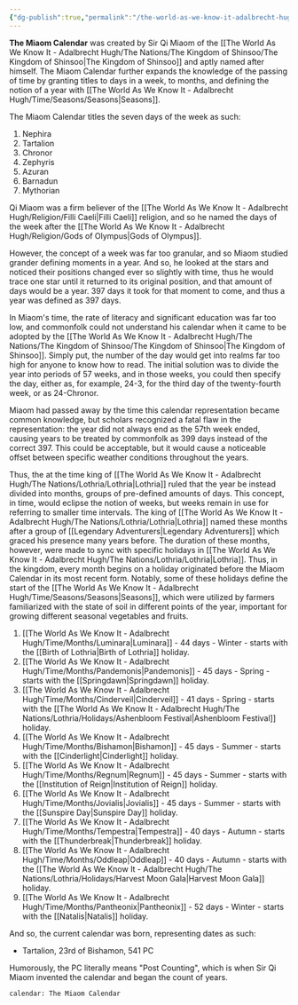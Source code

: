 ```yaml
---
{"dg-publish":true,"permalink":"/the-world-as-we-know-it-adalbrecht-hugh/time/the-miaom-calendar/"}
---
```


**The Miaom Calendar** was created by Sir Qi Miaom of the [[The World As We Know It - Adalbrecht Hugh/The Nations/The Kingdom of Shinsoo/The Kingdom of Shinsoo\|The Kingdom of Shinsoo]] and aptly named after himself. The Miaom Calendar further expands the knowledge of the passing of time by granting titles to days in a week, to months, and defining the notion of a year with [[The World As We Know It - Adalbrecht Hugh/Time/Seasons/Seasons\|Seasons]].

The Miaom Calendar titles the seven days of the week as such:
1. Nephira
2. Tartalion
3. Chronor
4. Zephyris
5. Azuran
6. Barnadun
7. Mythorian

Qi Miaom was a firm believer of the [[The World As We Know It - Adalbrecht Hugh/Religion/Filli Caeli\|Filli Caeli]] religion, and so he named the days of the week after the [[The World As We Know It - Adalbrecht Hugh/Religion/Gods of Olympus\|Gods of Olympus]].

However, the concept of a week was far too granular, and so Miaom studied grander defining moments in a year. And so, he looked at the stars and noticed their positions changed ever so slightly with time, thus he would trace one star until it returned to its original position, and that amount of days would be a year. 397 days it took for that moment to come, and thus a year was defined as 397 days.

In Miaom's time, the rate of literacy and significant education was far too low, and commonfolk could not understand his calendar when it came to be adopted by the [[The World As We Know It - Adalbrecht Hugh/The Nations/The Kingdom of Shinsoo/The Kingdom of Shinsoo\|The Kingdom of Shinsoo]]. Simply put, the number of the day would get into realms far too high for anyone to know how to read. The initial solution was to divide the year into periods of 57 weeks, and in those weeks, you could then specify the day, either as, for example, 24-3, for the third day of the twenty-fourth week, or as 24-Chronor.

Miaom had passed away by the time this calendar representation became common knowledge, but scholars recognized a fatal flaw in the representation: the year did not always end as the 57th week ended, causing years to be treated by commonfolk as 399 days instead of the correct 397. This could be acceptable, but it would cause a noticeable offset between specific weather conditions throughout the years.

Thus, the at the time king of [[The World As We Know It - Adalbrecht Hugh/The Nations/Lothria/Lothria\|Lothria]] ruled that the year be instead divided into months, groups of pre-defined amounts of days. This concept, in time, would eclipse the notion of weeks, but weeks remain in use for referring to smaller time intervals.
The king of [[The World As We Know It - Adalbrecht Hugh/The Nations/Lothria/Lothria\|Lothria]] named these months after a group of [[Legendary Adventurers\|Legendary Adventurers]] which graced his presence many years before. The duration of these months, however, were made to sync with specific holidays in [[The World As We Know It - Adalbrecht Hugh/The Nations/Lothria/Lothria\|Lothria]]. Thus, in the kingdom, every month begins on a holiday originated before the Miaom Calendar in its most recent form. Notably, some of these holidays define the start of the [[The World As We Know It - Adalbrecht Hugh/Time/Seasons/Seasons\|Seasons]], which were utilized by farmers familiarized with the state of soil in different points of the year, important for growing different seasonal vegetables and fruits.

1. [[The World As We Know It - Adalbrecht Hugh/Time/Months/Luminara\|Luminara]] - 44 days - Winter - starts with the [[Birth of Lothria\|Birth of Lothria]] holiday.
2. [[The World As We Know It - Adalbrecht Hugh/Time/Months/Pandemonis\|Pandemonis]] - 45 days - Spring - starts with the [[Springdawn\|Springdawn]] holiday.
3. [[The World As We Know It - Adalbrecht Hugh/Time/Months/Cinderveil\|Cinderveil]] - 41 days - Spring - starts with the [[The World As We Know It - Adalbrecht Hugh/The Nations/Lothria/Holidays/Ashenbloom Festival\|Ashenbloom Festival]] holiday.
4. [[The World As We Know It - Adalbrecht Hugh/Time/Months/Bishamon\|Bishamon]] - 45 days - Summer - starts with the [[Cinderlight\|Cinderlight]] holiday.
5. [[The World As We Know It - Adalbrecht Hugh/Time/Months/Regnum\|Regnum]] - 45 days - Summer - starts with the [[Institution of Reign\|Institution of Reign]] holiday.
6. [[The World As We Know It - Adalbrecht Hugh/Time/Months/Jovialis\|Jovialis]] - 45 days - Summer - starts with the [[Sunspire Day\|Sunspire Day]] holiday.
7. [[The World As We Know It - Adalbrecht Hugh/Time/Months/Tempestra\|Tempestra]] - 40 days - Autumn - starts with the [[Thunderbreak\|Thunderbreak]] holiday.
8. [[The World As We Know It - Adalbrecht Hugh/Time/Months/Oddleap\|Oddleap]] - 40 days - Autumn - starts with the [[The World As We Know It - Adalbrecht Hugh/The Nations/Lothria/Holidays/Harvest Moon Gala\|Harvest Moon Gala]] holiday.
9. [[The World As We Know It - Adalbrecht Hugh/Time/Months/Pantheonix\|Pantheonix]] - 52 days - Winter - starts with the [[Natalis\|Natalis]] holiday.

And so, the current calendar was born, representing dates as such:
- Tartalion, 23rd of Bishamon, 541 PC

Humorously, the PC literally means "Post Counting", which is when Sir Qi Miaom invented the calendar and began the count of years.

```calendarium
calendar: The Miaom Calendar
```
